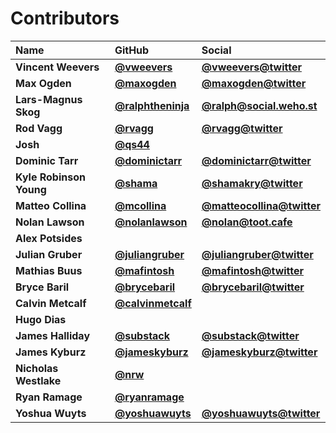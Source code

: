 # Contributors

| Name                    | GitHub                                                       | Social                                                          |
| :---------------------- | :----------------------------------------------------------- | :-------------------------------------------------------------- |
| **Vincent Weevers**     | [**@vweevers**](https://github.com/vweevers)                 | [**@vweevers@twitter**](https://twitter.com/vweevers)           |
| **Max Ogden**           | [**@maxogden**](https://github.com/maxogden)                 | [**@maxogden@twitter**](https://twitter.com/maxogden)           |
| **Lars-Magnus Skog**    | [**@ralphtheninja**](https://github.com/ralphtheninja)       | [**@ralph@social.weho.st**](https://social.weho.st/@ralph)      |
| **Rod Vagg**            | [**@rvagg**](https://github.com/rvagg)                       | [**@rvagg@twitter**](https://twitter.com/rvagg)                 |
| **Josh**                | [**@qs44**](https://github.com/qs44)                         |                                                                 |
| **Dominic Tarr**        | [**@dominictarr**](https://github.com/dominictarr)           | [**@dominictarr@twitter**](https://twitter.com/dominictarr)     |
| **Kyle Robinson Young** | [**@shama**](https://github.com/shama)                       | [**@shamakry@twitter**](https://twitter.com/shamakry)           |
| **Matteo Collina**      | [**@mcollina**](https://github.com/mcollina)                 | [**@matteocollina@twitter**](https://twitter.com/matteocollina) |
| **Nolan Lawson**        | [**@nolanlawson**](https://github.com/nolanlawson)           | [**@nolan@toot.cafe**](https://toot.cafe/@nolan)                |
| **Alex Potsides**       |                                                              |                                                                 |
| **Julian Gruber**       | [**@juliangruber**](https://github.com/juliangruber)         | [**@juliangruber@twitter**](https://twitter.com/juliangruber)   |
| **Mathias Buus**        | [**@mafintosh**](https://github.com/mafintosh)               | [**@mafintosh@twitter**](https://twitter.com/mafintosh)         |
| **Bryce Baril**         | [**@brycebaril**](https://github.com/brycebaril)             | [**@brycebaril@twitter**](https://twitter.com/brycebaril)       |
| **Calvin Metcalf**      | [**@calvinmetcalf**](https://github.com/calvinmetcalf)       |                                                                 |
| **Hugo Dias**           |                                                              |                                                                 |
| **James Halliday**      | [**@substack**](https://github.com/substack)                 | [**@substack@twitter**](https://twitter.com/substack)           |
| **James Kyburz**        | [**@jameskyburz**](https://github.com/jameskyburz)           | [**@jameskyburz@twitter**](https://twitter.com/jameskyburz)     |
| **Nicholas Westlake**   | [**@nrw**](https://github.com/nrw)                           |                                                                 |
| **Ryan Ramage**         | [**@ryanramage**](https://github.com/ryanramage)             |                                                                 |
| **Yoshua Wuyts**        | [**@yoshuawuyts**](https://github.com/yoshuawuyts)           | [**@yoshuawuyts@twitter**](https://twitter.com/yoshuawuyts)     |
